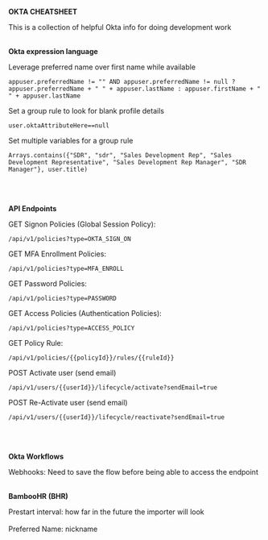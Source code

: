 **OKTA CHEATSHEET**

This is a collection of helpful Okta info for doing development work 
<br><br/>


**Okta expression language**

Leverage preferred name over first name while available
```
appuser.preferredName != "" AND appuser.preferredName != null ? appuser.preferredName + " " + appuser.lastName : appuser.firstName + " " + appuser.lastName
```
Set a group rule to look for blank profile details
```
user.oktaAttributeHere==null
```
Set multiple variables for a group rule
```
Arrays.contains({"SDR", "sdr", "Sales Development Rep", "Sales Development Representative", "Sales Development Rep Manager", "SDR Manager"}, user.title)
```
<br/><br/> 

**API Endpoints**


GET Signon Policies (Global Session Policy):
```
/api/v1/policies?type=OKTA_SIGN_ON
```
GET MFA Enrollment Policies:
```
/api/v1/policies?type=MFA_ENROLL
```
GET Password Policies:
```
/api/v1/policies?type=PASSWORD
```
GET Access Policies (Authentication Policies):
```
/api/v1/policies?type=ACCESS_POLICY
```
GET Policy Rule:
```
/api/v1/policies/{{policyId}}/rules/{{ruleId}}
```
POST Activate user (send email)
```
/api/v1/users/{{userId}}/lifecycle/activate?sendEmail=true
```
POST Re-Activate user (send email)
```
/api/v1/users/{{userId}}/lifecycle/reactivate?sendEmail=true
```
<br/><br/> 

**Okta Workflows**


Webhooks: Need to save the flow before being able to access the endpoint
<br/><br/> 

**BambooHR (BHR)**

Prestart interval: how far in the future the importer will look
<br><br/>
Preferred Name: nickname
<br><br/>

